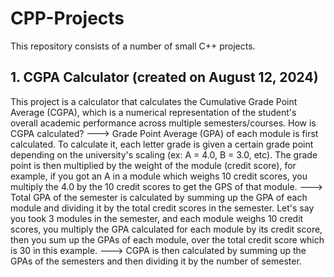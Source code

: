 # CPP-Projects
This repository consists of a number of small C++ projects.

## 1. CGPA Calculator (created on August 12, 2024)
This project is a calculator that calculates the Cumulative Grade Point Average (CGPA), which is a numerical representation of the student's overall academic performance across multiple semesters/courses.
How is CGPA calculated?
---> Grade Point Average (GPA) of each module is first calculated. To calculate it, each letter grade is given a certain grade point depending on the university's scaling (ex: A = 4.0, B = 3.0, etc). The grade point is then multiplied by the weight of the module (credit score), for example, if you got an A in a module which weighs 10 credit scores, you multiply the 4.0 by the 10 credit scores to get the GPS of that module.
---> Total GPA of the semester is calculated by summing up the GPA of each module and dividing it by the total credit scores in the semester. Let's say you took 3 modules in the semester, and each module weighs 10 credit scores, you multiply the GPA calculated for each module by its credit score, then you sum up the GPAs of each module, over the total credit score which is 30 in this example.
---> CGPA is then calculated by summing up the GPAs of the semesters and then dividing it by the number of semester.
